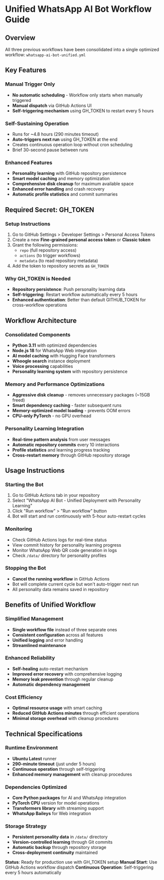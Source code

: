 # Unified WhatsApp AI Bot Workflow Guide

## Overview
All three previous workflows have been consolidated into a single optimized workflow: `whatsapp-ai-bot-unified.yml`

## Key Features

### Manual Trigger Only
- **No automatic scheduling** - Workflow only starts when manually triggered
- **Manual dispatch** via GitHub Actions UI
- **Self-triggering mechanism** using GH_TOKEN to restart every 5 hours

### Self-Sustaining Operation
- Runs for ~4.8 hours (290 minutes timeout)
- **Auto-triggers next run** using GH_TOKEN at the end
- Creates continuous operation loop without cron scheduling
- Brief 30-second pause between runs

### Enhanced Features
- **Personality learning** with GitHub repository persistence
- **Smart model caching** and memory optimization
- **Comprehensive disk cleanup** for maximum available space
- **Enhanced error handling** and crash recovery
- **Automatic profile statistics** and commit summaries

## Required Secret: GH_TOKEN

### Setup Instructions
1. Go to GitHub Settings > Developer Settings > Personal Access Tokens
2. Create a new **Fine-grained personal access token** or **Classic token**
3. Grant the following permissions:
   - `repo` (full repository access)
   - `actions` (to trigger workflows)
   - `metadata` (to read repository metadata)
4. Add the token to repository secrets as `GH_TOKEN`

### Why GH_TOKEN is Needed
- **Repository persistence**: Push personality learning data
- **Self-triggering**: Restart workflow automatically every 5 hours
- **Enhanced authentication**: Better than default GITHUB_TOKEN for cross-workflow operations

## Workflow Architecture

### Consolidated Components
- **Python 3.11** with optimized dependencies
- **Node.js 18** for WhatsApp Web integration
- **AI model caching** with Hugging Face transformers
- **Whoogle search** instance deployment
- **Voice processing** capabilities
- **Personality learning system** with repository persistence

### Memory and Performance Optimizations
- **Aggressive disk cleanup** - removes unnecessary packages (~15GB freed)
- **Smart dependency caching** - faster subsequent runs
- **Memory-optimized model loading** - prevents OOM errors
- **CPU-only PyTorch** - no GPU overhead

### Personality Learning Integration
- **Real-time pattern analysis** from user messages
- **Automatic repository commits** every 10 interactions
- **Profile statistics** and learning progress tracking
- **Cross-restart memory** through GitHub repository storage

## Usage Instructions

### Starting the Bot
1. Go to GitHub Actions tab in your repository
2. Select "WhatsApp AI Bot - Unified Deployment with Personality Learning"
3. Click "Run workflow" > "Run workflow" button
4. Bot will start and run continuously with 5-hour auto-restart cycles

### Monitoring
- Check GitHub Actions logs for real-time status
- View commit history for personality learning progress
- Monitor WhatsApp Web QR code generation in logs
- Check `/data/` directory for personality profiles

### Stopping the Bot
- **Cancel the running workflow** in GitHub Actions
- Bot will complete current cycle but won't auto-trigger next run
- All personality data remains saved in repository

## Benefits of Unified Workflow

### Simplified Management
- **Single workflow file** instead of three separate ones
- **Consistent configuration** across all features
- **Unified logging** and error handling
- **Streamlined maintenance**

### Enhanced Reliability
- **Self-healing** auto-restart mechanism
- **Improved error recovery** with comprehensive logging
- **Memory leak prevention** through regular cleanup
- **Automatic dependency management**

### Cost Efficiency
- **Optimal resource usage** with smart caching
- **Reduced GitHub Actions minutes** through efficient operations
- **Minimal storage overhead** with cleanup procedures

## Technical Specifications

### Runtime Environment
- **Ubuntu Latest** runner
- **290-minute timeout** (just under 5 hours)
- **Continuous operation** through self-triggering
- **Enhanced memory management** with cleanup procedures

### Dependencies Optimized
- **Core Python packages** for AI and WhatsApp integration
- **PyTorch CPU** version for model operations
- **Transformers library** with streaming support
- **WhatsApp Baileys** for Web integration

### Storage Strategy
- **Persistent personality data** in `/data/` directory
- **Version-controlled learning** through Git commits
- **Automatic backup** through repository storage
- **Cross-deployment continuity** maintained

**Status**: Ready for production use with GH_TOKEN setup
**Manual Start**: Use GitHub Actions workflow dispatch
**Continuous Operation**: Self-triggering every 5 hours automatically